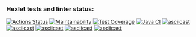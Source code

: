 ### Hexlet tests and linter status:
[![Actions Status](https://github.com/Kudrya33/java-project-71/actions/workflows/hexlet-check.yml/badge.svg)](https://github.com/Kudrya33/java-project-71/actions)
[![Maintainability](https://api.codeclimate.com/v1/badges/d2bbb197b6cbffed32c2/maintainability)](https://codeclimate.com/github/Kudrya33/java-project-71/maintainability)
[![Test Coverage](https://api.codeclimate.com/v1/badges/d2bbb197b6cbffed32c2/test_coverage)](https://codeclimate.com/github/Kudrya33/java-project-71/test_coverage)
[![Java CI](https://github.com/Kudrya33/java-project-71/actions/workflows/main.yml/badge.svg?branch=main)](https://github.com/Kudrya33/java-project-71/actions/workflows/main.yml)
[![asciicast](https://asciinema.org/a/659737.svg)](https://asciinema.org/a/659737)
[![asciicast](https://asciinema.org/a/661012.svg)](https://asciinema.org/a/661012)
[![asciicast](https://asciinema.org/a/662174.svg)](https://asciinema.org/a/662174)
[![asciicast](https://asciinema.org/a/663190.svg)](https://asciinema.org/a/663190)
[![asciicast](https://asciinema.org/a/663486.svg)](https://asciinema.org/a/663486)

